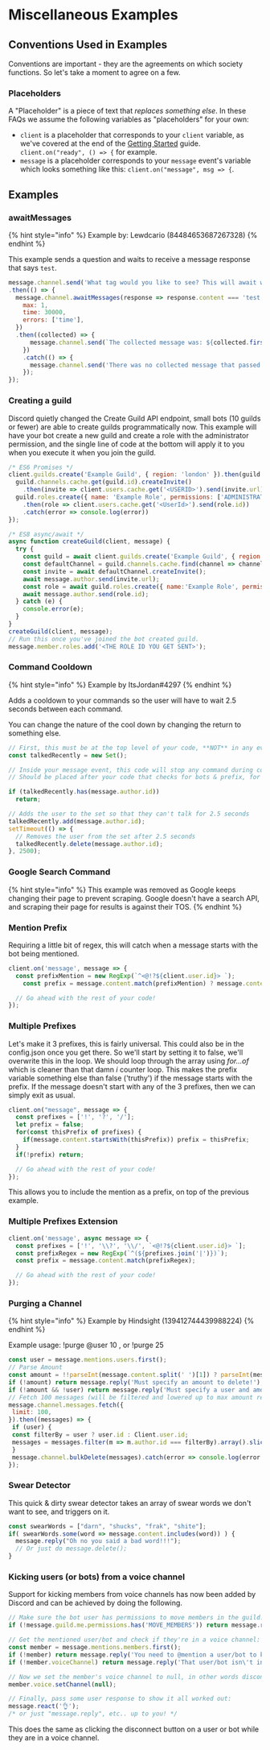 # Miscellaneous Examples

## Conventions Used in Examples

Conventions are important - they are the agreements on which society functions. So let's take a moment to agree on a few.

### Placeholders

A "Placeholder" is a piece of text that _replaces something else_. In these FAQs we assume the following variables as "placeholders" for your own:

* `client` is a placeholder that corresponds to your `client` variable, as we've covered at the end of the [Getting Started](../getting-started/getting-started-long-version.md) guide. `client.on("ready", () => {` for example.
* `message` is a placeholder corresponds to your `message` event's variable which looks something like this: `client.on("message", msg => {`.

## Examples

### awaitMessages

{% hint style="info" %}
Example by: Lewdcario \(84484653687267328\)
{% endhint %}

This example sends a question and waits to receive a message response that says `test`.

```javascript
message.channel.send('What tag would you like to see? This will await will be cancelled in 30 seconds. It will finish when you provide a message that goes through the filter the first time.')
.then(() => {
  message.channel.awaitMessages(response => response.content === 'test', {
    max: 1,
    time: 30000,
    errors: ['time'],
  })
  .then((collected) => {
      message.channel.send(`The collected message was: ${collected.first().content}`);
    })
    .catch(() => {
      message.channel.send('There was no collected message that passed the filter within the time limit!');
    });
});
```

### Creating a guild

Discord quietly changed the Create Guild API endpoint, small bots \(10 guilds or fewer\) are able to create guilds programmatically now. This example will have your bot create a new guild and create a role with the administrator permission, and the single line of code at the bottom will apply it to you when you execute it when you join the guild.

```javascript
/* ES6 Promises */
client.guilds.create('Example Guild', { region: 'london' }).then(guild => {
  guild.channels.cache.get(guild.id).createInvite()
    .then(invite => client.users.cache.get('<USERID>').send(invite.url));
  guild.roles.create({ name: 'Example Role', permissions: ['ADMINISTRATOR'] })
    .then(role => client.users.cache.get('<UserId>').send(role.id))
    .catch(error => console.log(error))
});

/* ES8 async/await */
async function createGuild(client, message) {
  try {
    const guild = await client.guilds.create('Example Guild', { region: 'london' });
    const defaultChannel = guild.channels.cache.find(channel => channel.permissionsFor(guild.me).has("SEND_MESSAGES"));
    const invite = await defaultChannel.createInvite();
    await message.author.send(invite.url);
    const role = await guild.roles.create({ name:'Example Role', permissions:['ADMINISTRATOR'] });
    await message.author.send(role.id);
  } catch (e) {
    console.error(e);
  }
}
createGuild(client, message);
// Run this once you've joined the bot created guild.
message.member.roles.add('<THE ROLE ID YOU GET SENT>');
```

### Command Cooldown

{% hint style="info" %}
Example by ItsJordan\#4297
{% endhint %}

Adds a cooldown to your commands so the user will have to wait 2.5 seconds between each command.

You can change the nature of the cool down by changing the return to something else.

```javascript
// First, this must be at the top level of your code, **NOT** in any event!
const talkedRecently = new Set();
```

```javascript
// Inside your message event, this code will stop any command during cooldown.
// Should be placed after your code that checks for bots & prefix, for best performance

if (talkedRecently.has(message.author.id))
  return;

// Adds the user to the set so that they can't talk for 2.5 seconds
talkedRecently.add(message.author.id);
setTimeout(() => {
  // Removes the user from the set after 2.5 seconds
  talkedRecently.delete(message.author.id);
}, 2500);
```

### Google Search Command

{% hint style="info" %}
This example was removed as Google keeps changing their page to prevent scraping. Google doesn't have a search API, and scraping their page for results is against their TOS.
{% endhint %}

### Mention Prefix

Requiring a little bit of regex, this will catch when a message starts with the bot being mentioned.

```javascript
client.on('message', message => {
  const prefixMention = new RegExp(`^<@!?${client.user.id}> `);
    const prefix = message.content.match(prefixMention) ? message.content.match(prefixMention)[0] : '!';

  // Go ahead with the rest of your code!
});
```

### Multiple Prefixes

Let's make it 3 prefixes, this is fairly universal. This could also be in the config.json once you get there. So we'll start by setting it to false, we'll overwrite this in the loop. We should loop through the array using _for...of_ which is cleaner than that damn _i_ counter loop. This makes the prefix variable something else than false \('truthy'\) if the message starts with the prefix. If the message doesn't start with any of the 3 prefixes, then we can simply exit as usual.

```javascript
client.on("message", message => {
  const prefixes = ['!', '?', '/'];
  let prefix = false;
  for(const thisPrefix of prefixes) {
    if(message.content.startsWith(thisPrefix)) prefix = thisPrefix;
  }
  if(!prefix) return;

  // Go ahead with the rest of your code!
});
```

This allows you to include the mention as a prefix, on top of the previous example.

### Multiple Prefixes Extension

```javascript
client.on('message', async message => {
  const prefixes = ['!', '\\?', '\\/', `<@!?${client.user.id}> `];
  const prefixRegex = new RegExp(`^(${prefixes.join('|')})`);
  const prefix = message.content.match(prefixRegex);

  // Go ahead with the rest of your code!
});
```

### Purging a Channel

{% hint style="info" %}
Example by Hindsight \(139412744439988224\)
{% endhint %}

Example usage: !purge @user 10 , or !purge 25

```javascript
const user = message.mentions.users.first();
// Parse Amount
const amount = !!parseInt(message.content.split(' ')[1]) ? parseInt(message.content.split(' ')[1]) : parseInt(message.content.split(' ')[2])
if (!amount) return message.reply('Must specify an amount to delete!');
if (!amount && !user) return message.reply('Must specify a user and amount, or just an amount, of messages to purge!');
// Fetch 100 messages (will be filtered and lowered up to max amount requested)
message.channel.messages.fetch({
 limit: 100,
}).then((messages) => {
 if (user) {
 const filterBy = user ? user.id : Client.user.id;
 messages = messages.filter(m => m.author.id === filterBy).array().slice(0, amount);
 }
 message.channel.bulkDelete(messages).catch(error => console.log(error.stack));
});
```

### Swear Detector

This quick & dirty swear detector takes an array of swear words we don't want to see, and triggers on it.

```javascript
const swearWords = ["darn", "shucks", "frak", "shite"];
if( swearWords.some(word => message.content.includes(word)) ) {
  message.reply("Oh no you said a bad word!!!");
  // Or just do message.delete();
}
```

### Kicking users \(or bots\) from a voice channel

Support for kicking members from voice channels has now been added by Discord and can be achieved by doing the following.

```javascript
// Make sure the bot user has permissions to move members in the guild:
if (!message.guild.me.permissions.has('MOVE_MEMBERS')) return message.reply('Missing the required `Move Members` permission.');

// Get the mentioned user/bot and check if they're in a voice channel:
const member = message.mentions.members.first();
if (!member) return message.reply('You need to @mention a user/bot to kick from the voice channel.');
if (!member.voiceChannel) return message.reply('That user/bot isn\'t in a voice channel.');

// Now we set the member's voice channel to null, in other words disconnecting them from the voice channel.
member.voice.setChannel(null);

// Finally, pass some user response to show it all worked out:
message.react('👌');
/* or just "message.reply", etc.. up to you! */
```

This does the same as clicking the disconnect button on a user or bot while they are in a voice channel.

